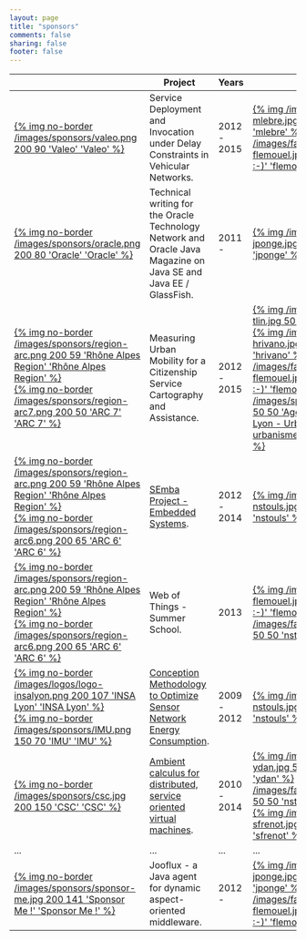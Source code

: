 ```yaml
---
layout: page
title: "sponsors"
comments: false
sharing: false
footer: false
---
```


<table class="table">
  <thead>
    <tr>
      <th></th>
      <th>Project</th>
      <th>Years</th>
      <th>Contacts</th>
    </tr>
  </thead>
  <tr>
    <td class="min-size"><a href="http://www.valeo.com">{% img no-border /images/sponsors/valeo.png 200 90 'Valeo' 'Valeo' %}</a></td>
    <td class="project-text">
      Service Deployment and Invocation under Delay Constraints in Vehicular Networks.
    </td>
    <td>2012 - 2015</td>
    <td>
      <a href="/people">{% img /images/faces/face-mlebre.jpg 50 50 'mlebre :-)' 'mlebre' %}</a>
      <a href="/people">{% img /images/faces/face-flemouel.jpg 50 50 'flemouel :-)' 'flemouel' %}</a>
    </td>
  </tr>
  <tr>
    <td class="min-size"><a href="http://www.oracle.com">{% img no-border /images/sponsors/oracle.png 200 80 'Oracle' 'Oracle' %}</a></td>
    <td class="project-text">
      Technical writing for the Oracle Technology Network and Oracle Java Magazine on Java SE and Java EE / GlassFish.
    </td>
    <td>2011 -</td>
    <td>
      <a href="/people">{% img /images/faces/face-jponge.jpg 50 50 'jponge :-)' 'jponge' %}</a>
    </td>
  </tr>  
  <tr>
    <td class="min-size">
      <a href="http://arc.rhonealpes.fr/">{% img no-border /images/sponsors/region-arc.png 200 59 'Rhône Alpes Region' 'Rhône Alpes Region' %}</a><br />
      <a href="http://arc.rhonealpes.fr/spip.php?rubrique36#28">{% img no-border /images/sponsors/region-arc7.png 200 50 'ARC 7' 'ARC 7' %}</a>
    </td>
    <td class="project-text">
      Measuring Urban Mobility for a Citizenship Service Cartography and Assistance.
    </td>
    <td>2012 - 2015</td>
    <td>
      <a href="/people">{% img /images/faces/face-tlin.jpg 50 50 'tlin :-)' 'tlin' %}</a>
      <a href="http://perso.citi.insa-lyon.fr/hrivano/">{% img /images/faces/face-hrivano.jpg 50 50 'hrivano :-)' 'hrivano' %}</a>
      <a href="/people">{% img /images/faces/face-flemouel.jpg 50 50 'flemouel :-)' 'flemouel' %}</a>
      <a href="http://www.urbalyon.org/">{% img /images/sponsors/urbalyon.png 50 50 'Agence urbanisme de Lyon - UrbaLyon' 'Agence urbanisme de Lyon - UrbaLyon' %}</a>
    </td>
  </tr>
  <tr>
    <td class="min-size">
      <a href="http://arc.rhonealpes.fr/">{% img no-border /images/sponsors/region-arc.png 200 59 'Rhône Alpes Region' 'Rhône Alpes Region' %}</a><br />
      <a href="http://arc6-tic.rhonealpes.fr/">{% img no-border /images/sponsors/region-arc6.png 200 65 'ARC 6' 'ARC 6' %}</a>
    </td>
    <td class="project-text">
      <a href="http://www.projet-semba-cluster-isle-rhone-alpes.org/">SEmba Project - Embedded Systems</a>.
    </td>
    <td>2012 - 2014</td>
    <td>
      <a href="/people">{% img /images/faces/face-nstouls.jpg 50 50 'nstouls :-)' 'nstouls' %}</a>
    </td>
  </tr>
  <tr>
    <td class="min-size">
      <a href="http://arc.rhonealpes.fr/">{% img no-border /images/sponsors/region-arc.png 200 59 'Rhône Alpes Region' 'Rhône Alpes Region' %}</a><br />
      <a href="http://arc6-tic.rhonealpes.fr/">{% img no-border /images/sponsors/region-arc6.png 200 65 'ARC 6' 'ARC 6' %}</a>
    </td>
    <td class="project-text">
      Web of Things - Summer School.
    </td>
    <td>2013</td>
    <td>
      <a href="/people">{% img /images/faces/face-flemouel.jpg 50 50 'flemouel :-)' 'flemouel' %}</a>
      <a href="/people">{% img /images/faces/face-nstouls.jpg 50 50 'nstouls :-)' 'nstouls' %}</a>
    </td>
  </tr>
  <tr>
    <td class="min-size">
      <a href="http://www.insa-lyon.fr">{% img no-border /images/logos/logo-insalyon.png 200 107 'INSA Lyon' 'INSA Lyon' %}</a><br />
      <a href="http://imu.universite-lyon.fr/">{% img no-border /images/sponsors/IMU.png 150 70 'IMU' 'IMU' %}</a><br />
    </td>
    <td class="project-text">
      <a href="https://bqr2010.project.citi-lab.fr/">Conception Methodology to Optimize Sensor Network Energy Consumption</a>.
    </td>
    <td>2009 - 2012</td>
    <td>
      <a href="/people">{% img /images/faces/face-nstouls.jpg 50 50 'nstouls :-)' 'nstouls' %}</a>
    </td>
  </tr>
  <tr>
    <td class="min-size">
      <a href="http://en.csc.edu.cn/">{% img no-border /images/sponsors/csc.jpg 200 150 'CSC' 'CSC' %}</a><br />
    </td>
    <td class="project-text">
      <a href="http://perso.citi.insa-lyon.fr/nstouls/SujetsStages/09-10_AmbiantCalculus-these_et_M2R.pdf">Ambient calculus for distributed, service oriented virtual machines</a>.
    </td>
    <td>2010 - 2014</td>
    <td>
      <a href="/people">{% img /images/faces/face-ydan.jpg 50 50 'ydan :-)' 'ydan' %}</a>
      <a href="/people">{% img /images/faces/face-nstouls.jpg 50 50 'nstouls :-)' 'nstouls' %}</a>
      <a href="http://perso.citi.insa-lyon.fr/sfrenot/">{% img /images/faces/face-sfrenot.jpg 50 50 'sfrenot :-)' 'sfrenot' %}</a>
    </td>
  </tr>
  <tr>
    <td class="min-size">
      ...
    </td>
    <td class="project-text">
      ...
    </td>
    <td>...</td>
    <td>
      ...
    </td>
  </tr>
  <tr>
    <td class="min-size">
      <a href="/contact">{% img no-border /images/sponsors/sponsor-me.jpg 200 141 'Sponsor Me !' 'Sponsor Me !' %}</a><br />
    </td>
    <td class="project-text">
      Jooflux - a Java agent for dynamic aspect-oriented middleware.
    </td>
    <td>2012 -</td>
    <td>
      <a href="/people">{% img /images/faces/face-jponge.jpg 50 50 'jponge :-)' 'jponge' %}</a>
      <a href="/people">{% img /images/faces/face-flemouel.jpg 50 50 'flemouel :-)' 'flemouel' %}</a>
    </td>
  </tr>
</table>

